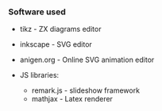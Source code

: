 ### Software used 
- tikz - ZX diagrams editor
- inkscape - SVG editor
- anigen.org - Online SVG animation editor

- JS libraries: 
    - remark.js - slideshow framework
    - mathjax - Latex renderer
